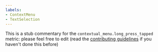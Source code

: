 ```yaml
---
labels:
- ContextMenu
- TextSelection
---
```

This is a stub commentary for the `contextual_menu.long_press_tapped` metric: please feel free to edit (read the
[contributing guidelines](https://github.com/mozilla/glean-annotations/blob/main/CONTRIBUTING.md)
if you haven't done this before)
